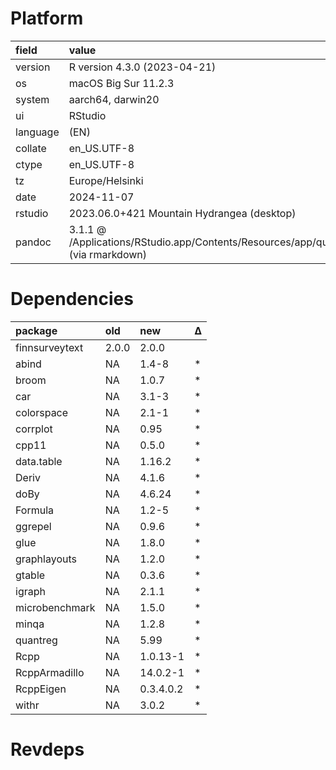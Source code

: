 # Platform

|field    |value                                                                                      |
|:--------|:------------------------------------------------------------------------------------------|
|version  |R version 4.3.0 (2023-04-21)                                                               |
|os       |macOS Big Sur 11.2.3                                                                       |
|system   |aarch64, darwin20                                                                          |
|ui       |RStudio                                                                                    |
|language |(EN)                                                                                       |
|collate  |en_US.UTF-8                                                                                |
|ctype    |en_US.UTF-8                                                                                |
|tz       |Europe/Helsinki                                                                            |
|date     |2024-11-07                                                                                 |
|rstudio  |2023.06.0+421 Mountain Hydrangea (desktop)                                                 |
|pandoc   |3.1.1 @ /Applications/RStudio.app/Contents/Resources/app/quarto/bin/tools/ (via rmarkdown) |

# Dependencies

|package        |old   |new       |Δ  |
|:--------------|:-----|:---------|:--|
|finnsurveytext |2.0.0 |2.0.0     |   |
|abind          |NA    |1.4-8     |*  |
|broom          |NA    |1.0.7     |*  |
|car            |NA    |3.1-3     |*  |
|colorspace     |NA    |2.1-1     |*  |
|corrplot       |NA    |0.95      |*  |
|cpp11          |NA    |0.5.0     |*  |
|data.table     |NA    |1.16.2    |*  |
|Deriv          |NA    |4.1.6     |*  |
|doBy           |NA    |4.6.24    |*  |
|Formula        |NA    |1.2-5     |*  |
|ggrepel        |NA    |0.9.6     |*  |
|glue           |NA    |1.8.0     |*  |
|graphlayouts   |NA    |1.2.0     |*  |
|gtable         |NA    |0.3.6     |*  |
|igraph         |NA    |2.1.1     |*  |
|microbenchmark |NA    |1.5.0     |*  |
|minqa          |NA    |1.2.8     |*  |
|quantreg       |NA    |5.99      |*  |
|Rcpp           |NA    |1.0.13-1  |*  |
|RcppArmadillo  |NA    |14.0.2-1  |*  |
|RcppEigen      |NA    |0.3.4.0.2 |*  |
|withr          |NA    |3.0.2     |*  |

# Revdeps

